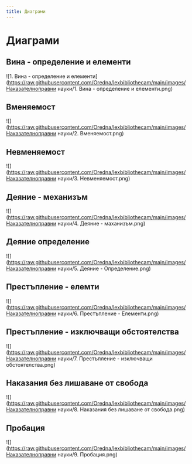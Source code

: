 ```yaml
---
title: Диаграми
---
```


# Диаграми

## Вина - определение и елементи

![1. Вина - определение и елементи](https://raw.githubusercontent.com/Oredna/lexbibliothecam/main/images/Наказателноправни науки/1. Вина - определение и елементи.png)

## Вменяемост

![](https://raw.githubusercontent.com/Oredna/lexbibliothecam/main/images/Наказателноправни науки/2. Вменяемост.png)

## Невменяемост

![](https://raw.githubusercontent.com/Oredna/lexbibliothecam/main/images/Наказателноправни науки/3. Невменяемост.png)

## Деяние - механизъм

![](https://raw.githubusercontent.com/Oredna/lexbibliothecam/main/images/Наказателноправни науки/4. Деяние - маханизъм.png)

## Деяние определение

![](https://raw.githubusercontent.com/Oredna/lexbibliothecam/main/images/Наказателноправни науки/5. Деяние - Определение.png)

## Престъпление - елемти

![](https://raw.githubusercontent.com/Oredna/lexbibliothecam/main/images/Наказателноправни науки/6. Престъпление - Елементи.png)

## Престъпление - изключващи обстоятелства

![](https://raw.githubusercontent.com/Oredna/lexbibliothecam/main/images/Наказателноправни науки/7. Престъпление - изключващи обстоятелства.png)

## Наказания без лишаване от свобода

![](https://raw.githubusercontent.com/Oredna/lexbibliothecam/main/images/Наказателноправни науки/8. Наказания без лишаване от свобода.png)

## Пробация

![](https://raw.githubusercontent.com/Oredna/lexbibliothecam/main/images/Наказателноправни науки/9. Пробация.png)

